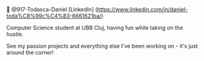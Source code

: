 🦆 @917-Todasca-Daniel
[LinkedIn] (https://www.linkedin.com/in/daniel-toda%C8%99c%C4%83-6661621ba/)

Computer Science student at UBB Cluj, having fun while taking on the hustle.

See my passion projects and everything else I've been working on - it's just around the corner!
